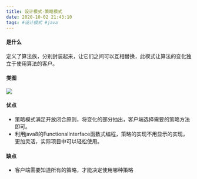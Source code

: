 ```yaml
---
title: 设计模式-策略模式
date: 2020-10-02 21:43:10
tags: #设计模式 #java
---
```

#### 是什么
定义了算法族，分别封装起来，让它们之间可以互相替换，此模式让算法的变化独立于使用算法的客户。
#### 类图
![][image-1]
#### 优点
* 策略模式满足开放闭合原则，将变化的部分抽出，客户端选择需要的策略方法即可。
* 利用java8的FunctionalInterface函数式编程，策略的实现不用显示的实现，更加灵活，实际项目中可以轻松使用。

#### 缺点
* 客户端需要知道所有的策略，才能决定使用哪种策略

[image-1]:	https://upload-images.jianshu.io/upload_images/9571610-9f328bbbcb5326cc.png